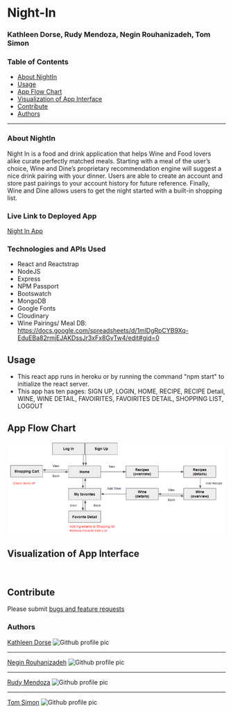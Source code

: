 # Night-In

### Kathleen Dorse, Rudy Mendoza, Negin Rouhanizadeh, Tom Simon

### Table of Contents

- [About NightIn](###about-NightIn)
- [Usage](###usage)
- [App Flow Chart](###app-flow-chart)
- [Visualization of App Interface](###visualization-of-app-interface)
- [Contribute](###contribute)
- [Authors](###authors)

---

### About NightIn

Night In is a food and drink application that helps Wine and Food lovers alike curate perfectly matched meals. Starting with a meal of the user’s choice, Wine and Dine’s proprietary recommendation engine will suggest a nice drink pairing with your dinner. Users are able to create an account and store past pairings to your account history for future reference. Finally, Wine and Dine allows users to get the night started with a built-in shopping list.

### Live Link to Deployed App

[Night In App](https://nightinapp.herokuapp.com/)

### Technologies and APIs Used

- React and Reactstrap
- NodeJS
- Express
- NPM Passport
- Bootswatch
- MongoDB
- Google Fonts
- Cloudinary
- Wine Pairings/ Meal DB: https://docs.google.com/spreadsheets/d/1mlDgRpCYB9Xq-EduEBa82rmjEJAKDssJr3xFx8GvTw4/edit#gid=0

## Usage

- This react app runs in heroku or by running the command "npm start" to initialize the react server.
- This app has ten pages: SIGN UP, LOGIN, HOME, RECIPE, RECIPE Detail, WINE, WINE DETAIL, FAVOIRITES, FAVOIRITES DETAIL, SHOPPING LIST, LOGOUT

## App Flow Chart

![Flow Chart](./Images/flow-chart.png)

## Visualization of App Interface

​

## Contribute

Please submit [bugs and feature requests](https://github.com/kathleendorse/NightIn/issues)

### Authors

[Kathleen Dorse](https://github.com/kathleendorse)
![Github profile pic](https://avatars2.githubusercontent.com/kathleendorse)

---

[Negin Rouhanizadeh](https://github.com/nrouhanizdeh)
![Github profile pic](https://avatars2.githubusercontent.com/nrouhanizdeh)

---

[Rudy Mendoza](https://github.com/mendozar)
![Github profile pic](https://avatars2.githubusercontent.com/mendozar)

---

[Tom Simon](https://github.com/tomone)
![Github profile pic](https://avatars2.githubusercontent.com/tomone)
